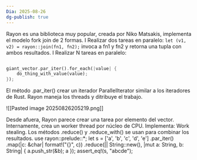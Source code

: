 ```yaml
---
Dia: 2025-08-26
dg-publish: true
---
```

Rayon es una biblioteca muy popular, creada por Niko Matsakis,
implementa el modelo fork join de 2 formas.
I Realizar dos tareas en paralelo:
`let (v1, v2) = rayon::join(fn1, fn2);`
invoca a fn1 y fn2 y retorna una tupla con ambos resultados.
I Realizar N tareas en paralelo:
```rust

giant_vector.par_iter().for_each(|value| {
	do_thing_with_value(value);
});
```

El método .par_iter() crear un iterador ParallelIterator similar
a los iteradores de Rust. Rayon maneja los threads y ditribuye
el trabajo.

![[Pasted image 20250826205219.png]]

Desde afuera, Rayon parece crear una tarea por elemento del
vector.
Internamente, crea un worker thread por núcleo de CPU.
Implementa: Work stealing.
Los métodos .reduce() y .reduce_with() se usan para combinar
los resultados.
use rayon::prelude::*;
let s = ['a', 'b', 'c', 'd', 'e']
.par_iter()
.map(|c: &char| format!("{}", c))
.reduce(|| String::new(),
|mut a: String, b: String|
{ a.push_str(&b); a });
assert_eq!(s, "abcde");